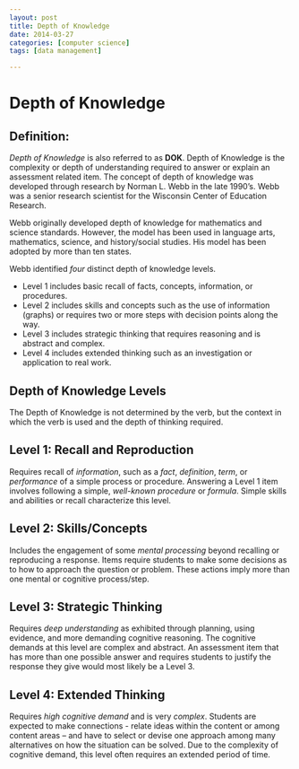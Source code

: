 ```yaml
---
layout: post
title: Depth of Knowledge
date: 2014-03-27
categories: [computer science]
tags: [data management]

---
```

# Depth of Knowledge

## Definition:

*Depth of Knowledge* is also referred to as **DOK**. Depth of Knowledge is the complexity or depth of understanding required to answer or explain an assessment related item. The concept of depth of knowledge was developed through research by Norman L. Webb in the late 1990’s. Webb was a senior research scientist for the Wisconsin Center of Education Research.

Webb originally developed depth of knowledge for mathematics and science standards. However, the model has been used in language arts, mathematics, science, and history/social studies. His model has been adopted by more than ten states.

Webb identified *four* distinct depth of knowledge levels. 

* Level 1 includes basic recall of facts, concepts, information, or procedures. 
* Level 2 includes skills and concepts such as the use of information (graphs) or requires two or more steps with decision points along the way. 
* Level 3 includes strategic thinking that requires reasoning and is abstract and complex. 
* Level 4 includes extended thinking such as an investigation or application to real work.

Depth of Knowledge Levels
---

The Depth of Knowledge is not determined by the verb, but the context in which the verb is used and the depth of thinking required.

Level 1:  Recall and Reproduction
---
 
Requires recall of *information*, such as a *fact*, *definition*, *term*, or *performance* of a simple process or procedure.  Answering a Level 1 item involves following a simple, *well-known procedure* or *formula*.  Simple skills and abilities or recall characterize this level.

Level 2:  Skills/Concepts
---

Includes the engagement of some *mental processing* beyond recalling or reproducing a response.  Items require students to make some decisions as to how to approach the question or problem.  These actions imply more than one mental or cognitive process/step.

Level 3:   Strategic Thinking
---

Requires *deep understanding* as exhibited through planning, using evidence, and more demanding cognitive reasoning.  The cognitive demands at this level are complex and abstract.   An assessment item that has more than one possible answer and requires students to justify the response they give would most likely be a Level 3.  

Level 4:  Extended Thinking
---

Requires *high cognitive demand* and is very *complex*.  Students are expected to make connections - relate ideas within the content or among content areas – and have to select or devise one approach among many alternatives on how the situation can be solved.  Due to the complexity of cognitive demand, this level often requires an extended period of time.
